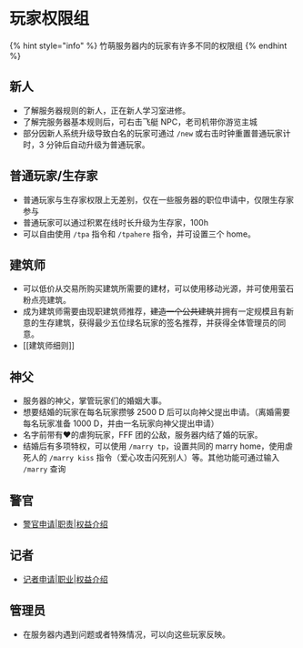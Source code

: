 # 玩家权限组

{% hint style="info" %}
竹萌服务器内的玩家有许多不同的权限组
{% endhint %}

## 新人

* 了解服务器规则的新人，正在新人学习室进修。
* 了解完服务器基本规则后，可右击飞艇 NPC，老司机带你游览主城
* 部分因新人系统升级导致白名的玩家可通过 `/new` 或右击时钟重置普通玩家计时，3 分钟后自动升级为普通玩家。

## 普通玩家/生存家

* 普通玩家与生存家权限上无差别，仅在一些服务器的职位申请中，仅限生存家参与
* 普通玩家可以通过积累在线时长升级为生存家，100h
* 可以自由使用 `/tpa` 指令和 `/tpahere` 指令，并可设置三个 home。

## 建筑师

* 可以低价从交易所购买建筑所需要的建材，可以使用移动光源，并可使用萤石粉点亮建筑。
* 成为建筑师需要由现职建筑师推荐，~~建造一个公共建筑~~并拥有一定规模且有新意的生存建筑，获得最少五位绿名玩家的签名推荐，并获得全体管理员的同意。
* \[\[建筑师细则\]\]

## 神父

* 服务器的神父，掌管玩家们的婚姻大事。
* 想要结婚的玩家在每名玩家攒够 2500 D 后可以向神父提出申请。（离婚需要每名玩家准备 1000 D，并由一名玩家向神父提出申请）
* 名字前带有♥的虐狗玩家，FFF 团的公敌，服务器内结了婚的玩家。
* 结婚后有多项特权，可以使用 `/marry tp`，设置共同的 marry home，使用虐死人的 `/marry kiss` 指令（爱心攻击闪死别人）等。其他功能可通过输入 `/marry` 查询

## 警官

* [警官申请\|职责\|权益介绍](https://discuss.imyvm.com/d/67--)

## 记者

* [记者申请\|职业\|权益介绍](https://discuss.imyvm.com/d/192--)

## 管理员

* 在服务器内遇到问题或者特殊情况，可以向这些玩家反映。

